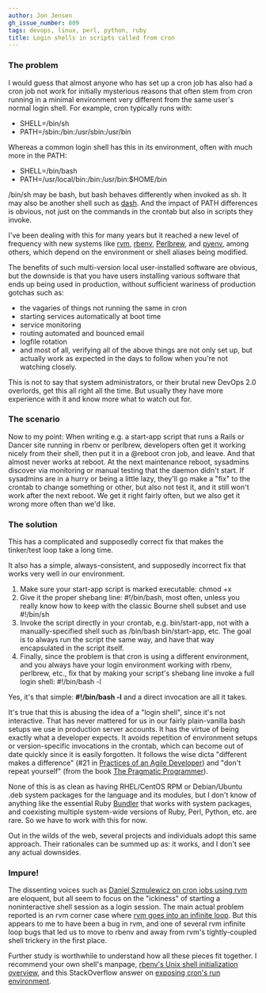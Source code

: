 ```yaml
---
author: Jon Jensen
gh_issue_number: 809
tags: devops, linux, perl, python, ruby
title: Login shells in scripts called from cron
---
```




### The problem

I would guess that almost anyone who has set up a cron job has also had a cron job not work for initially mysterious reasons that often stem from cron running in a minimal environment very different from the same user's normal login shell. For example, cron typically runs with:

- SHELL=/bin/sh
- PATH=/sbin:/bin:/usr/sbin:/usr/bin

Whereas a common login shell has this in its environment, often with much more in the PATH:

- SHELL=/bin/bash
- PATH=/usr/local/bin:/bin:/usr/bin:$HOME/bin

/bin/sh may be bash, but bash behaves differently when invoked as sh. It may also be another shell such as [dash](http://en.wikipedia.org/wiki/Debian_Almquist_shell). And the impact of PATH differences is obvious, not just on the commands in the crontab but also in scripts they invoke.

I've been dealing with this for many years but it reached a new level of frequency with new systems like [rvm](https://rvm.io/), [rbenv](https://github.com/sstephenson/rbenv), [Perlbrew](http://perlbrew.pl/), and [pyenv](https://github.com/yyuu/pyenv), among others, which depend on the environment or shell aliases being modified.

The benefits of such multi-version local user-installed software are obvious, but the downside is that you have users installing various software that ends up being used in production, without sufficient wariness of production gotchas such as:

- the vagaries of things not running the same in cron
- starting services automatically at boot time
- service monitoring
- routing automated and bounced email
- logfile rotation
- and most of all, verifying all of the above things are not only set up, but actually work as expected in the days to follow when you're not watching closely.

This is not to say that system administrators, or their brutal new DevOps 2.0 overlords, get this all right all the time. But usually they have more experience with it and know more what to watch out for.

### The scenario

Now to my point: When writing e.g. a start-app script that runs a Rails or Dancer site running in rbenv or perlbrew, developers often get it working nicely from their shell, then put it in a @reboot cron job, and leave. And that almost never works at reboot. At the next maintenance reboot, sysadmins discover via monitoring or manual testing that the daemon didn't start. If sysadmins are in a hurry or being a little lazy, they'll go make a "fix" to the crontab to change something or other, but also not test it, and it still won't work after the next reboot. We get it right fairly often, but we also get it wrong more often than we'd like.

### The solution

This has a complicated and supposedly correct fix that makes the tinker/test loop take a long time.

It also has a simple, always-consistent, and supposedly incorrect fix that works very well in our environment.

1. Make sure your start-app script is marked executable: chmod +x
1. Give it the proper shebang line: #!/bin/bash, most often, unless you really know how to keep with the classic Bourne shell subset and use #!/bin/sh
1. Invoke the script directly in your crontab, e.g. bin/start-app, not with a manually-specified shell such as /bin/bash bin/start-app, etc. The goal is to always run the script the same way, and have that way encapsulated in the script itself.
1. Finally, since the problem is that cron is using a different environment, and you always have your login environment working with rbenv, perlbrew, etc., fix that by making your script's shebang line invoke a full login shell: #!/bin/bash -l

Yes, it's that simple: **#!/bin/bash -l** and a direct invocation are all it takes.

It's true that this is abusing the idea of a "login shell", since it's not interactive. That has never mattered for us in our fairly plain-vanilla bash setups we use in production server accounts. It has the virtue of being exactly what a developer expects. It avoids repetition of environment setups or version-specific invocations in the crontab, which can become out of date quickly since it is easily forgotten. It follows the wise dicta "different makes a difference" (#21 in [Practices of an Agile Developer](http://media.pragprog.com/titles/pad/PAD-pulloutcard.pdf)) and "don't repeat yourself" (from the book [The Pragmatic Programmer](http://pragprog.com/the-pragmatic-programmer/extracts/tips)).

None of this is as clean as having RHEL/CentOS RPM or Debian/Ubuntu .deb system packages for the language and its modules, but I don't know of anything like the essential Ruby [Bundler](http://gembundler.com/) that works with system packages, and coexisting multiple system-wide versions of Ruby, Perl, Python, etc. are rare. So we have to work with this for now.

Out in the wilds of the web, several projects and individuals adopt this same approach. Their rationales can be summed up as: it works, and I don't see any actual downsides.

### Impure!

The dissenting voices such as [Daniel Szmulewicz on cron jobs using rvm](http://danielsz.github.io/how-to-run-rvm-scripts-as-cron-jobs/index.html/) are eloquent, but all seem to focus on the "ickiness" of starting a noninteractive shell session as a login session. The main actual problem reported is an rvm corner case where [rvm goes into an infinite loop](https://github.com/wayneeseguin/rvm/issues/791). But this appears to me to have been a bug in rvm, and one of several rvm infinite loop bugs that led us to move to rbenv and away from rvm's tightly-coupled shell trickery in the first place.

Further study is worthwhile to understand how all these pieces fit together. I recommend your own shell's manpage, [rbenv's Unix shell initialization overview](https://github.com/sstephenson/rbenv/wiki/Unix-shell-initialization), and this StackOverflow answer on [exposing cron's run environment](http://stackoverflow.com/a/2546509).


